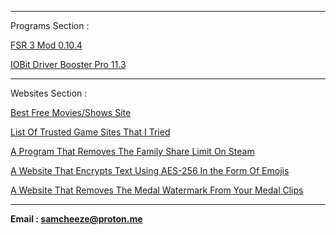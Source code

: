 _____________________________________________________________________

Programs Section :


[FSR 3 Mod 0.10.4](https://gofile.io/d/eBpsm1)

[IOBit Driver Booster Pro 11.3](https://mega.nz/file/LtdzSRgB#lR9vVvPJZctlYp21sOkeEmP1TqzA8MZp-Na9mNwRbbc)

_____________________________________________________________________

Websites Section :


[Best Free Movies/Shows Site](https://stream.majesty.lol)

[List Of Trusted Game Sites That I Tried](https://pastebin.com/ZzH3fDq8)

[A Program That Removes The Family Share Limit On Steam ](https://github.com/acidicoala/Koalageddon2)

[A Website That Encrypts Text Using AES-256 In the Form Of Emojis](https://cryptoji.com/)

[A Website That Removes The Medal Watermark From Your Medal Clips ](https://medalbypass.vercel.app/)

_____________________________________________________________________



**Email : samcheeze@proton.me**
